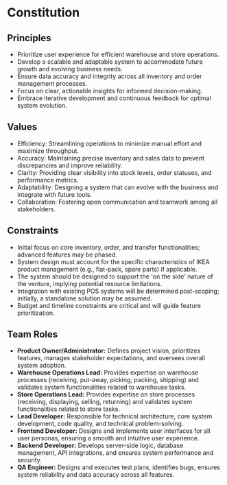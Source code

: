 # Constitution

## Principles
- Prioritize user experience for efficient warehouse and store operations.
- Develop a scalable and adaptable system to accommodate future growth and evolving business needs.
- Ensure data accuracy and integrity across all inventory and order management processes.
- Focus on clear, actionable insights for informed decision-making.
- Embrace iterative development and continuous feedback for optimal system evolution.

## Values
- Efficiency: Streamlining operations to minimize manual effort and maximize throughput.
- Accuracy: Maintaining precise inventory and sales data to prevent discrepancies and improve reliability.
- Clarity: Providing clear visibility into stock levels, order statuses, and performance metrics.
- Adaptability: Designing a system that can evolve with the business and integrate with future tools.
- Collaboration: Fostering open communication and teamwork among all stakeholders.

## Constraints
- Initial focus on core inventory, order, and transfer functionalities; advanced features may be phased.
- System design must account for the specific characteristics of IKEA product management (e.g., flat-pack, spare parts) if applicable.
- The system should be designed to support the 'on the side' nature of the venture, implying potential resource limitations.
- Integration with existing POS systems will be determined post-scoping; initially, a standalone solution may be assumed.
- Budget and timeline constraints are critical and will guide feature prioritization.

## Team Roles
- **Product Owner/Administrator:** Defines project vision, prioritizes features, manages stakeholder expectations, and oversees overall system adoption.
- **Warehouse Operations Lead:** Provides expertise on warehouse processes (receiving, put-away, picking, packing, shipping) and validates system functionalities related to warehouse tasks.
- **Store Operations Lead:** Provides expertise on store processes (receiving, displaying, selling, returning) and validates system functionalities related to store tasks.
- **Lead Developer:** Responsible for technical architecture, core system development, code quality, and technical problem-solving.
- **Frontend Developer:** Designs and implements user interfaces for all user personas, ensuring a smooth and intuitive user experience.
- **Backend Developer:** Develops server-side logic, database management, API integrations, and ensures system performance and security.
- **QA Engineer:** Designs and executes test plans, identifies bugs, ensures system reliability and data accuracy across all features.
